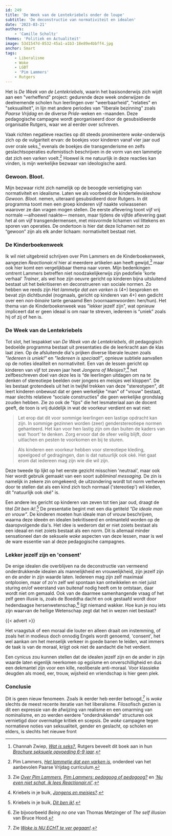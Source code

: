 ```yaml
---
id: 249
title: 'De Week van de Lentekriebels onder de loupe'
subtitle: 'De deconstructie van normativiteit en idealen'
date: '2023-03-21'
authors:
    - 'Camille Scholtz'
themes: 'Politiek en Actualiteit'
image: 53d1547d-8532-45a1-a1b3-18e89e4bbff4.jpg
anchor: Smart
tags:
    - Liberalisme
    - Woke
    - LGBT
    - 'Pim Lammers'
    - Rutgers
---
```


Het is *De Week van de Lentekriebels*, waarin het basisonderwijs zich wijdt aan een "verheffend" project: gedurende deze week onderwijzen de deelnemende scholen hun leerlingen over "weerbaarheid", "relaties" en "seksualiteit", in lijn met andere periodes van "liberale bezinning" zoals *Paarse Vrijdag* en de diverse *Pride*-weken en -maanden. Deze pedagogische campagne wordt georganiseerd door de gesubsidieerde organisatie Rutgers, waar we al eerder over schreven.

Vaak richten negatieve reacties op dit steeds prominentere *woke*-onderwijs zich op de vulgariteit ervan: de boekjes voor kinderen vanaf vier jaar oud over orale seks,[^1] evenals de boekjes die transgenderisme en zelfs geslachtsoperaties eufemistisch beschrijven in de vorm van een lammetje dat zich een varken voelt.[^2] Hoewel ik me natuurlijk in deze reacties kan vinden, is mijn werkelijke bezwaar van ideologische aard.


### Gewoon. Bloot.

Mijn bezwaar richt zich namelijk op de beoogde vernietiging van normativiteit en idealisme. Laten we als voorbeeld de kindertelevisieshow *Gewoon. Bloot.* nemen, uiteraard gesubsidieerd door Rutgers. In dit programma toont men een groep kinderen vijf naakte volwassenen waarover ze dan vragen mogen stellen. De eerste aflevering toont vijf vrij normale —alhoewel naakte— mensen, maar tijdens de vijfde aflevering gaat het al om vijf transgendermensen, met misvormde lichamen vol littekens en sporen van operaties. De ondertoon is hier dat deze lichamen net zo “gewoon” zijn als elk ander lichaam: normativiteit bestaat niet.


### De Kinderboekenweek

Ik wil niet uitgebreid schrijven over Pim Lammers en de Kinderboekenweek, aangezien *Reactionair.nl* hier al meerdere artikelen aan heeft gewijd,[^3] maar ook hier komt een vergelijkbaar thema naar voren. Mijn bedenkingen omtrent Lammers betreffen niet noodzakelijkerwijs zijn pedofiele 'korte verhaal' *Trainer*, als wel hoe zijn oeuvre gericht op kinderen bijna uitsluitend bestaat uit het bekritiseren en deconstrueren van sociale normen. Zo hebben we reeds zijn *Het lammetje dat een varken is* (4+) besproken en bevat zijn dichtbundel (nogmaals, gericht op kinderen van 4+) een gedicht over een *non-binaire* tante genaamd Ben (voornaamwoorden: hen/hun). Het thema van de Kinderboekenweek was "lekker jezelf zijn", wat opnieuw impliceert dat er geen ideaal is om naar te streven, iedereen is “uniek” zoals hij of zij of hen is. 


### De Week van de Lentekriebels

Tot slot, het lespakket van *De Week van de Lentekriebels*, dit pedagogisch bedoelde programma bestaat uit presentaties die de leerkracht aan de klas laat zien. Op de afsluitende dia's prijken diverse liberale leuzen zoals *"Iedereen is uniek!"* en *"Iedereen is speciaal!”*, opnieuw subtiele aanvallen op de noties idealiteit en normativiteit. Een van de lessen gericht op kinderen van vijf tot zeven jaar heet *Jongens of Meisjes?*,[^4] het zelfbeschreven doel van deze les is “de leerlingen uitdagen om na te denken of stereotiepe beelden over jongens en meisjes wel kloppen". De les bestaat grotendeels uit het in twijfel trekken van deze "stereotypen", dit leert kinderen onbewust dat er geen werkelijke "man" of "vrouw" bestaat, maar slechts relatieve “sociale constructies” die geen werkelijke grondslag zouden hebben. Zie zo ook de "tips" die het lesmateriaal aan de docent geeft, de toon is vrij duidelijk in wat de voorkeur verdient en wat niet:

> Let erop dat dit voor sommige leerlingen een lastige opdracht kan zijn. In sommige gezinnen worden (zeer) genderstereotiepe normen gehanteerd. Het kan voor hen lastig zijn om dan buiten de kaders van wat ‘hoort’ te denken. Zorg ervoor dat de sfeer veilig blijft, door uitlachen en pesten te voorkomen en bij te sturen.

> Als kinderen een voorkeur hebben voor stereotiepe kleding, speelgoed of gedragingen, dan is dat natuurlijk ook oké. Het gaat erom dat iedereen mag zijn wie die wil zijn.

Deze tweede tip lijkt op het eerste gezicht misschien 'neutraal', maar ook hier wordt gebruik gemaakt van een soort *subliminal messaging*. De zin is namelijk in zekere zin omgekeerd; de uitzondering wordt tot norm verheven door te stellen dat als een kind zich toch normaal ('stereotiep') wil kleden, dit "natuurlijk ook oké" is.

Een andere les gericht op kinderen van zeven tot tien jaar oud, draagt de titel *Dit ben ik!*.[^5] De presentatie begint met een dia getiteld *"De ideale man en vrouw"*. De kinderen moeten hun ideale man of vrouw beschrijven, waarna deze ideeën en idealen bekritiseerd en ontmanteld worden op de daaropvolgende dia's. Het idee is wederom dat er niet zoiets bestaat als een ideaal en niet zoiets bestaat als een norm. Dit is allemaal minder sensationeel dan de seksuele *woke* aspecten van deze lessen, maar is wel de ware essentie van al deze pedagogische campagnes.


### Lekker jezelf zijn en 'consent'

De enige idealen die overblijven na de deconstructie van vermeend onderdrukkende idealen als mannelijkheid en vrouwelijkheid, zijn jezelf zijn en de ander in zijn waarde laten. Iedereen mag zijn zelf maximaal ontplooien, maar of zo'n zelf wel spontaan kan ontwikkelen en niet juist sturing en/of weerstand van buitenaf nodig heeft om te ontstaan, daar wordt niet om gemaald. Ook van de daarmee samenhangende vraag of het zelf geen illusie is, zoals de Boeddha dacht en ook gestaafd wordt door hedendaagse hersenwetenschap,[^6] ligt niemand wakker. Hoe kun je nou iets zijn waarvan de heilige Wetenschap zegt dat het in wezen niet bestaat?

{{< advert >}}

Het vraagstuk of een moraal die louter en alleen draait om instemming, of zoals het in modieus doch onnodig Engels wordt genoemd, 'consent', het wel aankan om het menselijk verkeer in goede banen te leiden, wat immers de taak is van de moraal, krijgt ook niet de aandacht die het verdient.

Een cynicus zou kunnen stellen dat de idealen jezelf zijn en de ander in zijn waarde laten eigenlijk neerkomen op egoïsme en onverschilligheid en dus een dekmantel zijn voor een kille, neoliberale anti-moraal. Voor klassieke deugden als moed, eer, trouw, wijsheid en vriendschap is hier geen plek.


### Conclusie

Dit is geen nieuw fenomeen. Zoals ik eerder heb eerder betoogd,[^7] is *woke* slechts de meest recente iteratie van het liberalisme. Filosofisch gezien is dit een expressie van de afwijzing van realisme en een omarming van nominalisme, en zo werden eerdere "onderdrukkende" structuren ook vernietigd door overmatige kritiek en scepsis. De *woke* campagne tegen normatieve noties van seksualiteit, gender en geslacht, op scholen en elders, is slechts het nieuwe front


[^1]: Channah Zwiep, *[Wat is seks?](https://www.bol.com/nl/nl/p/wat-is-seks/1001004011542545/)*, Rutgers beveelt dit boek aan in hun *[Brochure seksuele opvoeding 6-9 jaar](https://shop.rutgers.nl/nl/webwinkel/brochure-seksuele-opvoeding-6-9-jaar/61023528)*.
[^2]: Pim Lammers, *[Het lammetje dat een varken is](https://www.bol.com/nl/nl/f/het-lammetje-dat-een-varken-is/9200000073712330/)*, onderdeel van het aanbevolen Paarse Vrijdag curriculum.
[^3]: Zie *[Over Pim Lammers](https://reactionair.nl/artikelen/over-pim-lammers/)*, *[Pim Lammers: pedagoog of pedogoog?](https://reactionair.nl/artikelen/pim-lammers-pedagoog-of-pedogoog/)* en *[‘Nu even niet schat, ik lees Reactionair.nl’](https://reactionair.nl/artikelen/nu-even-niet-schat-ik-lees-reactionairnl/)*.
[^4]: Kriebels in je buik, *[Jongens en meisjes?](https://www.kriebelsinjebuik.nl/projects/rutgers/web/packageclient/pdf/runtime/Package_3_lesson_167_chapters_275_1782_1781_277.pdf?code=1679417412000)*.
[^5]: Kriebels in je buik, *[Dit ben ik!](https://www.kriebelsinjebuik.nl/projects/rutgers/web/packageclient/pdf/runtime/Package_3_lesson_123_chapters_142_143_144_145_146.pdf?code=1679417412000)*.
[^6]: Zie bijvoorbeeld *Being no one* van Thomas Metzinger of *The self illusion* van Bruce Hood.
[^7]: Zie *[Woke is NU ECHT te ver gegaan!](https://reactionair.nl/artikelen/woke-is-nu-echt-te-ver-gegaan/)*.
